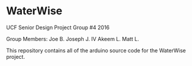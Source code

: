 # WaterWise
UCF Senior Design Project Group #4 2016

Group Members:
Joe B.
Joseph J. IV
Akeem L.
Matt L.

This repository contains all of the arduino source code for the WaterWise project. 
